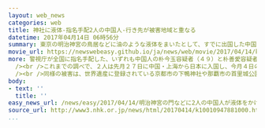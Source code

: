 ```yaml
---
layout: web_news
categories: web
title: 神社に液体-指名手配2人の中国人-行き先が被害地域と重なる
datetime: 2017年04月14日 06時56分
summary: 東京の明治神宮の鳥居などに油のような液体をまいたとして、すでに出国した中国人の女２人が指名手配された事件で、２人が先月下旬に中国・上海から沖縄に来たあと大阪に移動し、その後、都内に滞在していたと見られることが警視庁への取材でわかりました。２人の行き先が、同様の被害が見つかっている地域と重なることから、各地の警察は関連を捜査することにしています。
movie_url: https://newswebeasy.github.io/ja/news/web/movie/2017/04/14/k10010947881000.mp4
more: 警視庁が全国に指名手配した、いずれも中国人の朴今玉容疑者（４９）と朴善愛容疑者（４９）の２人は、今月３日の午前、東京の明治神宮の境内にある南神門や大鳥居など４か所で１５回にわたって、油のような液体をかけたとして、建造物損壊と器物損壊の疑いが持たれています。<br
  /><br />これまでの調べで、２人は先月２７日に中国・上海から日本に入国し、今月４日の未明に羽田空港から出国していたということですが、入国したのは沖縄で、その後、大阪に移動したあと、都内に滞在していたと見られることが警視庁への取材でわかりました。<br
  /><br />同様の被害は、世界遺産に登録されている京都市の下鴨神社や那覇市の首里城公園などでも確認され、２人の行き先がこれらの地域と重なることから、各地の警察は関連を捜査することにしています。
body:
- text: ''
  title: ''
easy_news_url: /news/easy/2017/04/14/明治神宮の門などに2人の中国人が液体をかけた疑い/
source_url: http://www3.nhk.or.jp/news/html/20170414/k10010947881000.html?utm_int=news_contents_news-main_005
...
```

